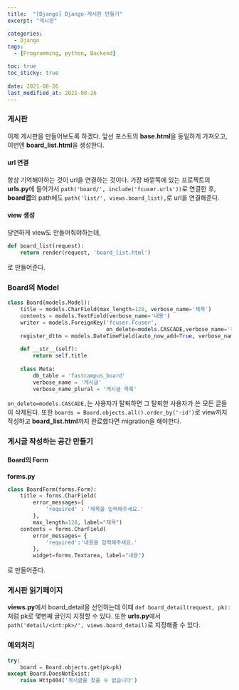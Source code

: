 ```yaml
---
title:  "[Django] Django-게시판 만들기"
excerpt: "게시판"

categories:
  - Django
tags:
  - [Programming, python, Backend]

toc: true
toc_sticky: true
 
date: 2021-08-26
last_modified_at: 2021-08-26
---
```

### 게시판
이제 게시판을 만들어보도록 하겠다. 앞선 포스트의 **base.html**을 동일하게 가져오고, 이번엔 **board_list.html**을 생성한다.

#### url 연결
항상 기억해야하는 것이 url을 연결하는 것이다.
가장 바깥쪽에 있는 프로젝트의 **urls.py**에 들어가서 ```path('board/', include('fcuser.urls'))```로 연결한 후, **board앱**의 path에도 ```path('list/', views.board_list),```로 url을 연결해준다.
#### view 생성
당연하게 view도 만들어줘야하는데, 
```python
def board_list(request):
    return render(request, 'board_list.html')
```
로 만들어준다.

### Board의 Model
```python
class Board(models.Model):
    title = models.CharField(max_length=128, verbose_name='제목')
    contents = models.TextField(verbose_name='내용')
    writer = models.ForeignKey('fcuser.Fcuser', 
                               on_delete=models.CASCADE,verbose_name='작성자')
    register_dttm = models.DateTimeField(auto_now_add=True, verbose_name='등록시간')
    
    def __str__(self):
        return self.title
    
    class Meta:
        db_table = 'fastcampus_board'
        verbose_name = '게시글'
        verbose_name_plural = '게시글 목록'
```
```on_delete=models.CASCADE,```는 사용자가 탈퇴하면 그 탈퇴한 사용자가 쓴 모든 글들이 삭제된다.
또한 ```boards = Board.objects.all().order_by('-id')```로 view까지 작성하고 **board_list.html**까지 완료했다면 migration을 해야한다.

### 게시글 작성하는 공간 만들기
#### Board의 Form
**forms.py**
```python
class BoardForm(forms.Form):
    title = forms.CharField(
        error_messages={
            'required' : '제목을 입력해주세요.'
        },
        max_length=128, label="제목")
    contents = forms.CharField(
        error_messages= {
            'required':'내용을 입력해주세요.'  
        },
        widget=forms.Textarea, label="내용")
  ```
로 만들어준다.

### 게시판 읽기페이지
**views.py**에서 board_detail을 선언하는데 이때 ```def board_detail(request, pk):```처럼 pk로 몇번째 글인지 지정할 수 있다. 또한 **urls.py**에서 ```path('detail/<int:pk>/', views.board_detail)```로 지정해줄 수 있다.

### 예외처리
```python
try:
    board = Board.objects.get(pk=pk)
except Board.DoesNotExist:
    raise Http404('게시글을 찾을 수 없습니다')
```

